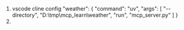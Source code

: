 1. vscode cline config
    "weather": {
      "command": "uv",
      "args": [
        "--directory",
        "D:\\tmp\\mcp_learn\\weather",
        "run",
        "mcp_server.py"
      ]
    }
2. 

